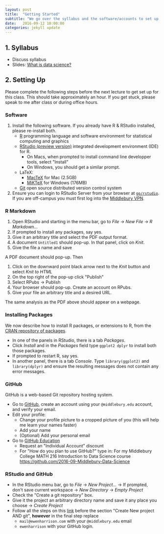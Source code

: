 ```yaml
---
layout: post
title:  "Getting Started"
subtitle: "We go over the syllabus and the software/accounts to set up for the course."
date:   2016-09-12 10:00:00
categories: jekyll update
---
```


<!--* <a href = "{{ site.baseurl }}/assets/1-Intro_and_Tools/syllabus.html" target = "_blank">Slides</a>-->


## 1. Syllabus

* Discuss syllabus
* Slides: <a href = "{{ site.baseurl }}/assets/intro/intro.html" target = "_blank">What is data science?</a>


## 2. Setting Up

Please complete the following steps before the next lecture to get set up for
this class. This should take approximately an hour. If you get stuck, please
speak to me after class or during office hours.


### Software

1. Install the following software. If you already have R & RStudio installed,
please re-install both.
    * [R](https://cran.r-project.org/) programming language and software
    environment for statistical computing and graphics
    * [RStudio (preview
    version)](https://www.rstudio.com/products/rstudio/download/preview/)
    integrated development environment (IDE) for R.
        * On Macs, when prompted to install command line developper tools, select "Install"
        * On Windows, you should get a similar prompt.
    * LaTeX:
      + [MacTeX](https://tug.org/mactex/downloading.html) for Mac (2.5GB)
      + [MiKTeX](http://miktex.org/download) for Windows (176MB)
    * [Git](https://git-scm.com/) open source distributed version control system
1. Ensure you can login to RStudio Server from your browser at
[`go/rstudio`](https://rstudio.middlebury.edu). If you are off-campus you must first log into the
[Middlebury VPN](http://mediawiki.middlebury.edu/wiki/LIS/Off-campus_Access).


### R Markdown

1. Open RStudio and starting in the menu bar, go to *File* -> *New File* -> *R Markdown...*
1. If prompted to install any packages, say yes.
1. Give it an arbitrary title and select the PDF output format.
1. A document `Untitled1` should pop-up. In that panel, click on *Knit*.
1. Give the file a name and save

A PDF document should pop-up. Then 

1. Click on the downward point black arrow next to the *Knit* button and select
*Knit to HTML*
1. On the top right of the pop-up click "Publish"
1. Select RPubs -> Publish
1. Your browser should pop-up. Create an account on RPubs.
1. Give your file an arbitrary title and a desired URL.

The same analysis as the PDF above should appear on a webpage.


### Installing Packages

We now describe how to install R packages, or extensions to R, from the [CRAN repository of packages](https://cran.r-project.org/web/packages/available_packages_by_name.html). 

* In one of the panels in RStudio, there is a tab *Packages*.
* Click *Install* and in the *Packages* field type `ggplot2 dplyr` to install
both those packages.
* If prompted to restart R, say yes.
* In another panel, there is a tab *Console*. Type `library(ggplot2)` and
`library(dplyr)` and ensure the resulting messages does not contain any error
messages.


### GitHub

GitHub is a web-based Git repository hosting system.

* Go to [GitHub](https://github.com/), create an account using your `@middlebury.edu` account, and verify your email.
* Edit your profile:
    + Change your profile picture to a cropped picture of you (this will help me learn your names faster)
    + Add your name
    + (Optional) Add your personal email
* Go to [GitHub Education](https://education.github.com/discount_requests/new)
    + Request an "Individual Account" discount
    + For "How do you plan to use GitHub?" type in: For my Middlebury College
    MATH 216 Introduction to Data Science course
    https://github.com/2016-09-Middlebury-Data-Science


### RStudio and GitHub

* In the RStudio menu bar, go to *File* -> *New Project...* -> If prompted, don't save current workspace -> *New Directory* -> *Empty Project*
* Check the "Create a git repository" box.
* Give it the project an arbitrary directory name and save it any place you choose -> *Create Project*
* Follow all the steps on this [link](http://www.r-bloggers.com/rstudio-and-github/) before the section
"Create New project AND git", **however** in the final step replace
    + `mail@ewenharrison.com` with your `@middlebury.edu` email
    + `ewenharrison` with your GitHub login.
